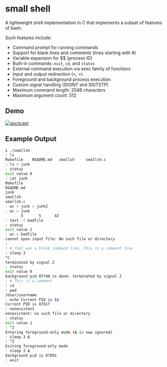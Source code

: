 # small shell

A lightweight shell implementation in C that implements a subset of features of bash.  

Such features include:
- Command prompt for running commands
- Support for blank lines and comments (lines starting with #)
- Variable expansion for $$ (process ID)
- Built-in commands: `exit`, `cd`, and `status`
- External command execution via exec family of functions
- Input and output redirection (<, >)
- Foreground and background process execution
- Custom signal handling (SIGINT and SIGTSTP)
- Maximum command length: 2048 characters
- Maximum argument count: 512

## Demo

[![asciicast](https://asciinema.org/a/5u1pndjgIQ0e1CbZdyldZPLrP.svg)](https://asciinema.org/a/5u1pndjgIQ0e1CbZdyldZPLrP)

## Example Output

```bash
❯ ./smallsh
: ls
Makefile	README.md	smallsh		smallsh.c
: ls > junk
: status
exit value 0
: cat junk
Makefile
README.md
junk
smallsh
smallsh.c
: wc < junk > junk2
: wc < junk
       5       5      42
: test -f badfile
: status
exit value 1
: wc < badfile
cannot open input file: No such file or directory
:
: # that was a blank command line, this is a comment line
: sleep 3
^C
terminated by signal 2
: status
exit value 0
background pid 87740 is done: terminated by signal 2
: # This is a comment
: cd
: pwd
/User/username
: echo Current PID is $$
Current PID is 87617
: nonexistent
nonexistent: no such file or directory
: status
exit value 1
: ^Z
Entering foreground-only mode (& is now ignored)
: sleep 3 &
: ^Z
Exiting foreground-only mode
: sleep 3 &
background pid is 87891
: exit
```